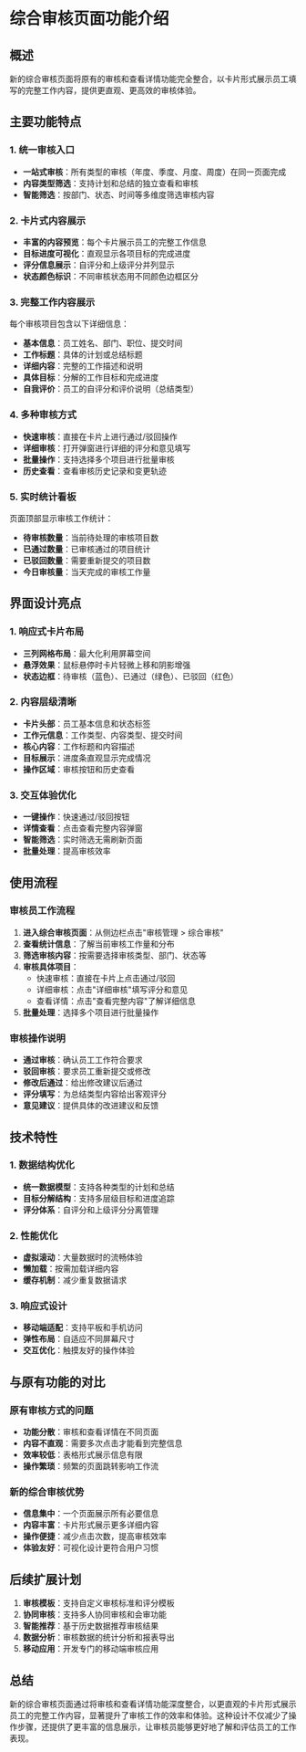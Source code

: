 # 综合审核页面功能介绍

## 概述
新的综合审核页面将原有的审核和查看详情功能完全整合，以卡片形式展示员工填写的完整工作内容，提供更直观、更高效的审核体验。

## 主要功能特点

### 1. 统一审核入口
- **一站式审核**：所有类型的审核（年度、季度、月度、周度）在同一页面完成
- **内容类型筛选**：支持计划和总结的独立查看和审核
- **智能筛选**：按部门、状态、时间等多维度筛选审核内容

### 2. 卡片式内容展示
- **丰富的内容预览**：每个卡片展示员工的完整工作信息
- **目标进度可视化**：直观显示各项目标的完成进度
- **评分信息展示**：自评分和上级评分并列显示
- **状态颜色标识**：不同审核状态用不同颜色边框区分

### 3. 完整工作内容展示
每个审核项目包含以下详细信息：
- **基本信息**：员工姓名、部门、职位、提交时间
- **工作标题**：具体的计划或总结标题
- **详细内容**：完整的工作描述和说明
- **具体目标**：分解的工作目标和完成进度
- **自我评价**：员工的自评分和评价说明（总结类型）

### 4. 多种审核方式
- **快速审核**：直接在卡片上进行通过/驳回操作
- **详细审核**：打开弹窗进行详细的评分和意见填写
- **批量操作**：支持选择多个项目进行批量审核
- **历史查看**：查看审核历史记录和变更轨迹

### 5. 实时统计看板
页面顶部显示审核工作统计：
- **待审核数量**：当前待处理的审核项目数
- **已通过数量**：已审核通过的项目统计
- **已驳回数量**：需要重新提交的项目数
- **今日审核量**：当天完成的审核工作量

## 界面设计亮点

### 1. 响应式卡片布局
- **三列网格布局**：最大化利用屏幕空间
- **悬浮效果**：鼠标悬停时卡片轻微上移和阴影增强
- **状态边框**：待审核（蓝色）、已通过（绿色）、已驳回（红色）

### 2. 内容层级清晰
- **卡片头部**：员工基本信息和状态标签
- **工作元信息**：工作类型、内容类型、提交时间
- **核心内容**：工作标题和内容描述
- **目标展示**：进度条直观显示完成情况
- **操作区域**：审核按钮和历史查看

### 3. 交互体验优化
- **一键操作**：快速通过/驳回按钮
- **详情查看**：点击查看完整内容弹窗
- **智能筛选**：实时筛选无需刷新页面
- **批量处理**：提高审核效率

## 使用流程

### 审核员工作流程
1. **进入综合审核页面**：从侧边栏点击"审核管理 > 综合审核"
2. **查看统计信息**：了解当前审核工作量和分布
3. **筛选审核内容**：按需要选择审核类型、部门、状态等
4. **审核具体项目**：
   - 快速审核：直接在卡片上点击通过/驳回
   - 详细审核：点击"详细审核"填写评分和意见
   - 查看详情：点击"查看完整内容"了解详细信息
5. **批量处理**：选择多个项目进行批量操作

### 审核操作说明
- **通过审核**：确认员工工作符合要求
- **驳回审核**：要求员工重新提交或修改
- **修改后通过**：给出修改建议后通过
- **评分填写**：为总结类型内容给出客观评分
- **意见建议**：提供具体的改进建议和反馈

## 技术特性

### 1. 数据结构优化
- **统一数据模型**：支持各种类型的计划和总结
- **目标分解结构**：支持多层级目标和进度追踪
- **评分体系**：自评分和上级评分分离管理

### 2. 性能优化
- **虚拟滚动**：大量数据时的流畅体验
- **懒加载**：按需加载详细内容
- **缓存机制**：减少重复数据请求

### 3. 响应式设计
- **移动端适配**：支持平板和手机访问
- **弹性布局**：自适应不同屏幕尺寸
- **交互优化**：触摸友好的操作体验

## 与原有功能的对比

### 原有审核方式的问题
- **功能分散**：审核和查看详情在不同页面
- **内容不直观**：需要多次点击才能看到完整信息
- **效率较低**：表格形式展示信息有限
- **操作繁琐**：频繁的页面跳转影响工作流

### 新的综合审核优势
- **信息集中**：一个页面展示所有必要信息
- **内容丰富**：卡片形式展示更多详细内容
- **操作便捷**：减少点击次数，提高审核效率
- **体验友好**：可视化设计更符合用户习惯

## 后续扩展计划

1. **审核模板**：支持自定义审核标准和评分模板
2. **协同审核**：支持多人协同审核和会审功能
3. **智能推荐**：基于历史数据推荐审核结果
4. **数据分析**：审核数据的统计分析和报表导出
5. **移动应用**：开发专门的移动端审核应用

## 总结

新的综合审核页面通过将审核和查看详情功能深度整合，以更直观的卡片形式展示员工的完整工作内容，显著提升了审核工作的效率和体验。这种设计不仅减少了操作步骤，还提供了更丰富的信息展示，让审核员能够更好地了解和评估员工的工作表现。 